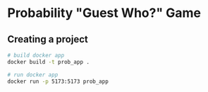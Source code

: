 # Probability "Guest Who?" Game

## Creating a project

```bash
# build docker app
docker build -t prob_app .

# run docker app
docker run -p 5173:5173 prob_app
```
